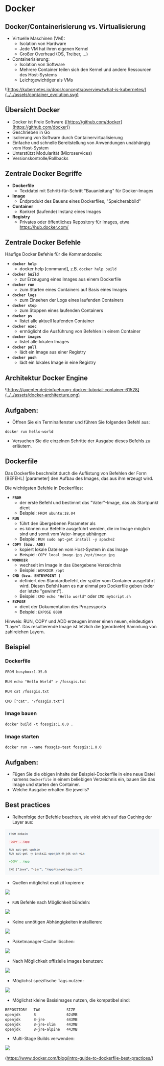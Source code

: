 # Docker

## Docker/Containerisierung vs. Virtualisierung

* Virtuelle Maschinen (VM):
  * Isolation von Hardware
  * Jede VM hat ihren eigenen Kernel
  * Großer Overhead (OS, Treiber, ...)
* Containerisierung:
  * Isolation von Software
  * Mehrere Container teilen sich den Kernel und andere Ressourcen des Host-Systems
  * Leichtgewichtiger als VMs

![https://kubernetes.io/docs/concepts/overview/what-is-kubernetes/](../../assets/container_evolution.svg)

## Übersicht Docker

* Docker ist Freie Software ([https://github.com/docker](https://github.com/docker))
* Geschrieben in Go
* Isolierung von Software durch Containervirtualisierung
* Einfache und schnelle Bereitstellung von Anwendungen unabhängig vom Host-System
* Unterstützt Modularität (Microservices)
* Versionskontrolle/Rollbacks

## Zentrale Docker Begriffe

* **Dockerfile**
  * Textdatei mit Schritt-für-Schritt "Bauanleitung" für Docker-Images
* **Image**
  * Endprodukt des Bauens eines Dockerfiles, "Speicherabbild"
* **Container**
  * Konkret (laufende) Instanz eines Images
* **Registry**
  * Privates oder öffentliches Repository für Images, etwa https://hub.docker.com/

## Zentrale Docker Befehle

Häufige Docker Befehle für die Kommandozeile:

* **`docker help`**
  * docker help [command], z.B. `docker help build`
* **`docker build`**
  * zur Erzeugung eines Images aus einem Dockerfile
* **`docker run`**
  * zum Starten eines Containers auf Basis eines Images
* **`docker logs`**
  * zum Einsehen der Logs eines laufenden Containers
* **`docker stop`**
  * zum Stoppen eines laufenden Containers
* **`docker ps`**
  * listet alle aktuell laufenden Container
* **`docker exec`**
  * ermöglicht die Ausführung von Befehlen in einem Container
* **`docker images`**
  * listet alle lokalen Images
* **`docker pull`**
  * lädt ein Image aus einer Registry
* **`docker push`**
  * lädt ein lokales Image in eine Registry

## Architektur Docker Engine

![https://jaxenter.de/einfuehrung-docker-tutorial-container-61528](../../assets/docker-architecture.png)

## Aufgaben:

* Öffnen Sie ein Terminalfenster und führen Sie folgenden Befehl aus:
```
docker run hello-world
```
* Versuchen Sie die einzelnen Schritte der Ausgabe dieses Befehls zu erläutern.

## Dockerfile

Das Dockerfile beschreibt durch die Auflistung von Befehlen der Form
[BEFEHL] [parameter] den Aufbau des Images, das aus ihm
erzeugt wird.

Die wichtigsten Befehle in Dockerfiles:

* **`FROM`**
  * der erste Befehl und bestimmt das "Vater"-Image, das als Startpunkt dient
  * Beispiel: `FROM ubuntu:18.04`
* **`RUN`**
  * führt den übergebenen Parameter als
  * es können nur Befehle ausgeführt werden, die im Image möglich sind und somit vom
    Vater-Image abhängen
  * Beispiel: `RUN sudo apt-get install -y apache2`
* **`COPY (bzw. ADD)`**
  * kopiert lokale Dateien vom Host-System in das Image
  * Beispiel: `COPY local_image.jpg /opt/image.jpg`
* **`WORKDIR`**
  * wechselt im Image in das übergebene Verzeichnis
  * Beispiel: `WORKDIR /opt`
* **`CMD (bzw. ENTRYPOINT )`**
  * definiert den Standardbefehl, der später vom Container ausgeführt wird. Diesen
    Befehl kann es nur einmal pro Dockerfile geben (oder der letzte "gewinnt").
  * Beispiel: `CMD echo "Hello world"` oder `CMD myScript.sh`
* **`EXPOSE`**
  * dient der Dokumentation des Prozessports
  * Beispiel: `EXPOSE 8080`

Hinweis: RUN, COPY und ADD erzeugen immer einen neuen, eindeutigen "Layer". Das resultierende
Image ist letzlich die (geordnete) Sammlung von zahlreichen Layern.

## Beispiel

###  Dockerfile

```
FROM busybox:1.35.0

RUN echo "Hello World" > /fossgis.txt

RUN cat /fossgis.txt

CMD ["cat", "/fossgis.txt"]
```

### Image bauen

```
docker build -t fossgis:1.0.0 .
```

### Image starten

```
docker run --name fossgis-test fossgis:1.0.0
```

## Aufgaben:

* Fügen Sie die obigen Inhalte der Beispiel-Dockerfile in eine neue Datei
  namens `Dockerfile` in einem beliebigen Verzeichnis ein, bauen Sie das Image und
  starten den Container.
* Welche Ausgabe erhalten Sie jeweils?

## Best practices

* Reihenfolge der Befehle beachten, sie wirkt sich auf das Caching der Layer aus:

![](../../assets/caching.png)

<!-- ```diff
FROM debain

-COPY . /app

RUN apt-get update
RUN apt-get -y install openjdk-8-jdk ssh vim

+COPY . /app

CMD ["java", "-jar", "/app/target/app.jar"]
``` -->

* Quellen möglichst explizit kopieren:

![](../../assets/explicit.png)

<!-- ```diff
FROM debain

RUN apt-get update
RUN apt-get -y install openjdk-8-jdk ssh vim

-COPY . /app
+COPY target/app.jar /app

-CMD ["java", "-jar", "/app/target/app.jar"]
+CMD ["java", "-jar", "/app/app.jar"]
``` -->

* `RUN` Befehle nach Möglichkeit bündeln:

![](../../assets/combined.png)

<!-- ```diff
FROM debain

-RUN apt-get update
-RUN apt-get -y install openjdk-8-jdk ssh vim
+RUN apt-get update && \
+    apt-get -y install \
+    openjdk-8-jdk \
+    ssh \
+    vim

COPY target/app.jar /app

CMD ["java", "-jar", "/app/app.jar"]
``` -->

* Keine unnötigen Abhängigkeiten installieren:

![](../../assets/no-recommends.png)

<!-- ```diff
FROM debain

-RUN apt-get update && \
-    apt-get -y install \
-    openjdk-8-jdk \
-    ssh \
-    vim
+RUN apt-get update && \
+    apt-get -y install --no-install-recommends \
+    openjdk-8-jdk

COPY target/app.jar /app

CMD ["java", "-jar", "/app/app.jar"]
``` -->

* Paketmanager-Cache löschen:

![](../../assets/clean.png)

<!-- ```diff
FROM debain

-RUN apt-get update && \
-    apt-get -y install --no-install-recommends \
-    openjdk-8-jdk
+RUN apt-get update && \
+    apt-get -y install --no-install-recommends \
+    openjdk-8-jdk && \
+    rm -rf /var/lib/apt/lists/*

COPY target/app.jar /app

CMD ["java", "-jar", "/app/app.jar"]
``` -->

* Nach Möglichkeit offizielle Images benutzen:

![](../../assets/official.png)

<!-- ```diff
-FROM debain

-RUN apt-get update && \
-    apt-get -y install --no-install-recommends \
-    openjdk-8-jdk && \
-    rm -rf /var/lib/apt/lists/*

+FROM openjdk

COPY target/app.jar /app

CMD ["java", "-jar", "/app/app.jar"]
``` -->

* Möglichst spezifische Tags nutzen:

![](../../assets/versions.png)

<!-- ```diff
-FROM openjdk
+FROM openjdk:8

COPY target/app.jar /app

CMD ["java", "-jar", "/app/app.jar"]
``` -->

* Möglichst kleine Basisimages nutzen, die kompatibel sind:

```
REPOSITORY   TAG            SIZE
openjdk      8              624MB
openjdk      8-jre          443MB
openjdk      8-jre-slim     443MB
openjdk      8-jre-alpine   443MB
```

* Multi-Stage Builds verwenden:

![](../../assets/multistage.png)

<!-- ```diff
FROM maven:3.6-jdk-8-alpine AS builder

WORKDIR /app

COPY pom.xml .

RUN mvn -e -B dependency:resolve

COPY src ./src

RUN mvn -e -B package

-CMD ["java", "-jar", "/app/app.jar"]

+FROM openjdk:8-jre-alpine

+COPY --from=builder /app/target/app.jar /

+CMD ["java", "-jar", "/app/app.jar"]
``` -->

(https://www.docker.com/blog/intro-guide-to-dockerfile-best-practices/)

